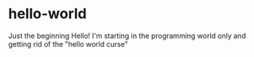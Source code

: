 # hello-world
Just the beginning
Hello! I'm starting in the programming world only and getting rid of the "hello world curse"
